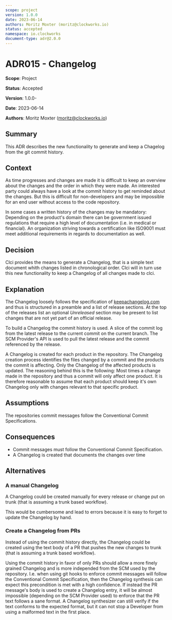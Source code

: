 ```yaml
---
scope: project
version: 1.0.0
date: 2023-06-14
authors: Moritz Moxter (moritz@clockworks.io)
status: accepted
namespace: io.clockworks
document-type: adr@2.0.0
---
```

# ADR015 - Changelog

**Scope**: Project

**Status**: Accepted

**Version**: 1.0.0-

**Date**: 2023-06-14

**Authors**: Moritz Moxter (moritz@clockworks.io)

## Summary

This ADR describes the new functionality to generate and keep a Chagelog from the git commit history.

## Context

As time progresses and changes are made it is difficult to keep an overview about the changes and the order in which they were made. An interested party could always have a look at the commit history to get reminded about the changes. But this is difficult for non-developers and may be impossible for an end user without access to the code repository. 

In some cases a written history of the changes may be mandatory: Depending on the product's domain there can be government issued regulations that require a high level of documentation (i.e. in medical or financial). An organization striving towards a certification like ISO9001 must meet additional requirements in regards to documentation as well.

## Decision

Clci provides the means to generate a Changelog, that is a simple text document whith changes listed in chronological order. Clci will in turn use this new functionality to keep a Changelog of all changes made to clci.

## Explanation

The Changelog loosely follows the specification of [keepachangelog.com](https://keepachangelog.com/en/1.1.0/) and thus is structured in a preamble and a list of release sections. At the top of the releases list an optional _Unreleased_ section may be present to list changes that are not yet part of an official release.

To build a Changelog the commit history is used. A slice of the commit log from the latest release to the current commit on the current branch. The SCM Provider's API is used to pull the latest release and the commit referenced by the release.

A Changelog is created for each product in the repository. The Changelog creation process identifies the files changed by a commit and the products the commit is affecting. Only the Changelog of the affected products is updated. The reasoning behind this is the following: Most times a change made in the repository and thus a commit will only affect one product. It is therefore reasonable to assume that each product should keep it's own Changelog only with changes relevant to that specific product.
 
## Assumptions

The repositories commit messages follow the Conventional Commit Specifications.

## Consequences

+ Commit messages must follow the Conventional Commit Specification.
+ A Changelog is created that documents the changes over time

## Alternatives

### A manual Changelog

A Changelog could be created manually for every release or change put on trunk (that is assuming a trunk based workflow). 

This would be cumbersome and lead to errors because it is easy to forget to update the Changelog by hand.

### Create a Changelog from PRs

Instead of using the commit history directly, the Changelog could be created using the text body of a PR that pushes the new changes to trunk (that is assuming a trunk based workflow).

Using the commit history in favor of only PRs should allow a more finely grained Changelog and is more independed from the SCM used by the repository. I.e. when using git hooks to enforce commit messages will follow the Conventional Commit Specification, then the Changelog synthesis can expect this precondition is met with a high confidence. If instead the PR message's body is used to create a Changelog entry, it will be almost impossible (depending on the SCM Provider used) to enforce that the PR text follows a sane format. A Changelog synthesizer can still verify if the text conforms to the expected format, but it can not stop a Developer from using a malformed text in the first place.